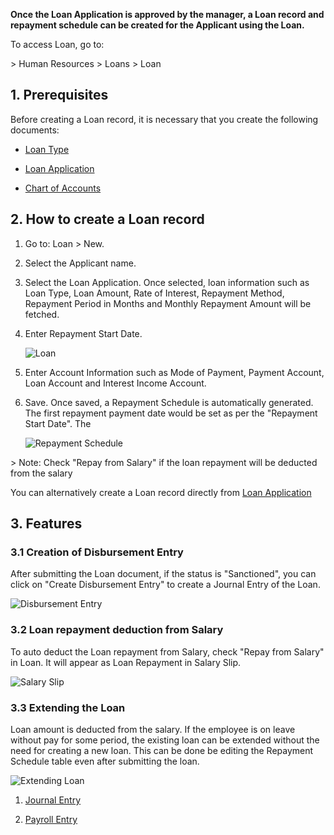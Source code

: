 **Once the Loan Application is approved by the manager, a Loan record and repayment schedule can be created for the Applicant using the Loan.**

To access Loan, go to:

\> Human Resources > Loans > Loan

## 1\. Prerequisites

Before creating a Loan record, it is necessary that you create the following documents:

*   [Loan Type](https://docs.erpnext.com/docs/v14/user/manual/en/human-resources/loan-type)
    
*   [Loan Application](https://docs.erpnext.com/docs/v14/user/manual/en/human-resources/loan-application)
    
*   [Chart of Accounts](https://docs.erpnext.com/docs/v14/user/manual/en/accounts/chart-of-accounts)
    

## 2\. How to create a Loan record

1.  Go to: Loan > New.
    
2.  Select the Applicant name.
    
3.  Select the Loan Application. Once selected, loan information such as Loan Type, Loan Amount, Rate of Interest, Repayment Method, Repayment Period in Months and Monthly Repayment Amount will be fetched.
    
4.  Enter Repayment Start Date.
    
    ![Loan](https://docs.erpnext.com/files/loan1.png)
    
5.  Enter Account Information such as Mode of Payment, Payment Account, Loan Account and Interest Income Account.
    
6.  Save. Once saved, a Repayment Schedule is automatically generated. The first repayment payment date would be set as per the "Repayment Start Date". The
    
    ![Repayment Schedule](https://docs.erpnext.com/files/loan2.png)
    

\> Note: Check "Repay from Salary" if the loan repayment will be deducted from the salary

You can alternatively create a Loan record directly from [Loan Application](https://docs.erpnext.com/docs/v14/user/manual/en/human-resources/loan-application)

## 3\. Features

### 3.1 Creation of Disbursement Entry

After submitting the Loan document, if the status is "Sanctioned", you can click on "Create Disbursement Entry" to create a Journal Entry of the Loan.

![Disbursement Entry](https://docs.erpnext.com/files/disbursement-entry.png)

### 3.2 Loan repayment deduction from Salary

To auto deduct the Loan repayment from Salary, check "Repay from Salary" in Loan. It will appear as Loan Repayment in Salary Slip.

![Salary Slip](https://docs.erpnext.com/files/salary-slip-loan.png)

### 3.3 Extending the Loan

Loan amount is deducted from the salary. If the employee is on leave without pay for some period, the existing loan can be extended without the need for creating a new loan. This can be done be editing the Repayment Schedule table even after submitting the loan.

![Extending Loan](https://docs.erpnext.com/files/change-loan-amount.gif)

1.  [Journal Entry](https://docs.erpnext.com/docs/v14/user/manual/en/accounts/journal-entry)
    
2.  [Payroll Entry](https://docs.erpnext.com/docs/v14/user/manual/en/accounts/payment-entry)